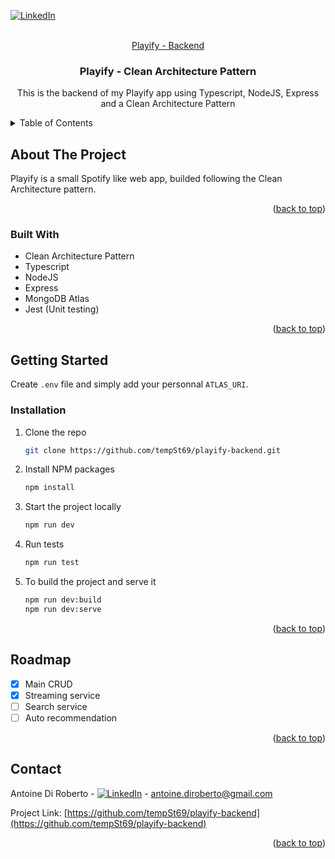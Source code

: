 <a name="readme-top"></a>

<!-- PROJECT SHIELDS -->
<!--
*** I'm using markdown "reference style" links for readability.
*** Reference links are enclosed in brackets [ ] instead of parentheses ( ).
*** See the bottom of this document for the declaration of the reference variables
*** for contributors-url, forks-url, etc. This is an optional, concise syntax you may use.
*** https://www.markdownguide.org/basic-syntax/#reference-style-links
-->

[![LinkedIn][linkedin-shield]][linkedin-url]

<!-- PROJECT LOGO -->
<br />
<div align="center">
  <a href="https://github.com/tempSt69/playify-backend">Playify - Backend</a>

<h3 align="center">Playify - Clean Architecture Pattern</h3>

  <p>
    This is the backend of my Playify app using Typescript, NodeJS, Express and a Clean Architecture Pattern
    <br />
    <!-- <a href="https://github.com/github_username/repo_name"><strong>Explore the docs »</strong></a>
    <br />
    <br />
    <a href="https://github.com/github_username/repo_name">View Demo</a>
    ·
    <a href="https://github.com/github_username/repo_name/issues">Report Bug</a>
    ·
    <a href="https://github.com/github_username/repo_name/issues">Request Feature</a> -->
  </p>
</div>

<!-- TABLE OF CONTENTS -->
<details>
  <summary>Table of Contents</summary>
  <ol>
    <li>
      <a href="#about-the-project">About The Project</a>
      <ul>
        <li><a href="#built-with">Built With</a></li>
      </ul>
    </li>
    <li>
      <a href="#getting-started">Getting Started</a>
      <ul>
        <li><a href="#prerequisites">Prerequisites</a></li>
        <li><a href="#installation">Installation</a></li>
      </ul>
    </li>
    <li><a href="#usage">Usage</a></li>
    <li><a href="#roadmap">Roadmap</a></li>    
    <li><a href="#contact">Contact</a></li>
  </ol>
</details>

<!-- ABOUT THE PROJECT -->

## About The Project

Playify is a small Spotify like web app, builded following the Clean Architecture pattern.

<p align="right">(<a href="#readme-top">back to top</a>)</p>

### Built With

<ul>
    <li>Clean Architecture Pattern</li>
    <li>Typescript</li>
    <li>NodeJS</li>
    <li>Express</li>
    <li>MongoDB Atlas</li>
    <li>Jest (Unit testing)</li>
</ul>

<p align="right">(<a href="#readme-top">back to top</a>)</p>

<!-- GETTING STARTED -->

## Getting Started

Create `.env` file and simply add your personnal `ATLAS_URI`.

### Installation

1. Clone the repo
   ```sh
   git clone https://github.com/tempSt69/playify-backend.git
   ```
2. Install NPM packages
   ```sh
   npm install
   ```
3. Start the project locally
   ```sh
   npm run dev
   ```
4. Run tests
   ```sh
   npm run test
   ```
5. To build the project and serve it
   ```sh
   npm run dev:build
   npm run dev:serve
   ```
   <p align="right">(<a href="#readme-top">back to top</a>)</p>

<!-- USAGE EXAMPLES -->
<!--
## Usage

Use this space to show useful examples of how a project can be used. Additional screenshots, code examples and demos work well in this space. You may also link to more resources.

_For more examples, please refer to the [Documentation](https://example.com)_

<p align="right">(<a href="#readme-top">back to top</a>)</p> -->

<!-- ROADMAP -->

## Roadmap

- [x] Main CRUD
- [x] Streaming service
- [ ] Search service
- [ ] Auto recommendation

<p align="right">(<a href="#readme-top">back to top</a>)</p>

<!-- CONTACT -->

## Contact

Antoine Di Roberto - [![LinkedIn][linkedin-shield]][linkedin-url] - antoine.diroberto@gmail.com

Project Link: [https://github.com/tempSt69/playify-backend](https://github.com/tempSt69/playify-backend)

<p align="right">(<a href="#readme-top">back to top</a>)</p>

[linkedin-shield]: https://img.shields.io/badge/-LinkedIn-black.svg?style=for-the-badge&logo=linkedin&colorB=555
[linkedin-url]: https://www.linkedin.com/in/antoine-di-roberto-8aa93768/
